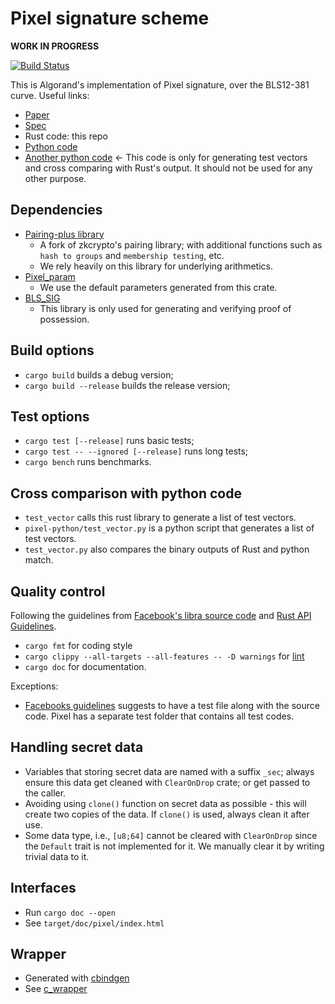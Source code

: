 <!--
CREDIT: http://patorjk.com/software/taag
.______    __  ___   ___  _______  __
|   _  \  |  | \  \ /  / |   ____||  |
|  |_)  | |  |  \  V  /  |  |__   |  |
|   ___/  |  |   >   <   |   __|  |  |
|  |      |  |  /  .  \  |  |____ |  `----.
| _|      |__| /__/ \__\ |_______||_______|
-->


# Pixel signature scheme

__WORK IN PROGRESS__

[![Build Status](https://travis-ci.com/algorand/pixel.svg?token=cs332z4omsgc9ykLW8pu&branch=master)](https://travis-ci.com/algorand/pixel)

This is Algorand's implementation of Pixel signature, over the BLS12-381 curve.
Useful links:

* [Paper](https://eprint.iacr.org/2019/514)
* [Spec](https://github.com/algorand/pixel/blob/master/spec.md)
* Rust code: this repo
* [Python code](https://github.com/hoeteck/pixel/)
* [Another python code](https://github.com/algorand/pixel/tree/master/pixel-python) <- This code is only for generating test
vectors and cross comparing with Rust's output. It should not be used for any
other purpose.

## Dependencies
* [Pairing-plus library](https://github.com/algorand/pairing-plus)
  * A fork of zkcrypto's pairing library; with additional functions such as `hash to groups`
  and `membership testing`, etc.
  * We rely heavily on this library for underlying arithmetics.
* [Pixel_param](https://github.com/algorand/pixel_param)
  * We use the default parameters generated from this crate.
* [BLS_SIG](https://github.com/algorand/bls_sigs_ref)
  * This library is only used for generating and verifying proof of possession.

## Build options

* `cargo build` builds a debug version;
* `cargo build --release` builds the release version;

## Test options
* `cargo test [--release]` runs basic tests;
* `cargo test -- --ignored [--release]` runs long tests;
* `cargo bench` runs benchmarks.

## Cross comparison with python code
* `test_vector` calls this rust library to generate a list of test vectors.
* `pixel-python/test_vector.py` is a python script that generates a list of test vectors.
* `test_vector.py` also compares the binary outputs of Rust and python match.

## Quality control
Following the guidelines from [Facebook's libra source code](https://developers.libra.org/docs/community/coding-guidelines) and
[Rust API Guidelines](https://rust-lang-nursery.github.io/api-guidelines/about.html).
* `cargo fmt` for coding style
* `cargo clippy --all-targets --all-features -- -D warnings` for [lint](https://github.com/rust-lang/rust-clippy/blob/master/README.md)
* `cargo doc` for documentation.

Exceptions:
* [Facebooks guidelines](https://developers.libra.org/docs/community/coding-guidelines)
suggests to have a test file along with the source code.
Pixel has a separate test folder that contains all test codes.

## Handling secret data
* Variables that storing secret data are named with a suffix `_sec`; always ensure this data get cleaned with `ClearOnDrop` crate;
or get passed to the caller.
* Avoiding using `clone()` function on secret data as possible - this will create two copies of the data. If `clone()`
is used, always clean it after use.
* Some data type, i.e., `[u8;64]` cannot be cleared with `ClearOnDrop` since the `Default` trait is
not implemented for it. We manually clear it by writing trivial data to it.

## Interfaces
* Run `cargo doc --open`
* See `target/doc/pixel/index.html`

## Wrapper
* Generated with [cbindgen](https://github.com/eqrion/cbindgen/blob/master/docs.md)
* See [c_wrapper](https://github.com/algorand/pixel/tree/master/c_wrapper)
